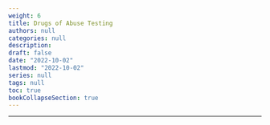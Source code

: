 ```yaml
---
weight: 6
title: Drugs of Abuse Testing
authors: null
categories: null
description: 
draft: false
date: "2022-10-02"
lastmod: "2022-10-02"
series: null
tags: null
toc: true
bookCollapseSection: true
---
```




<!--more-->
---
